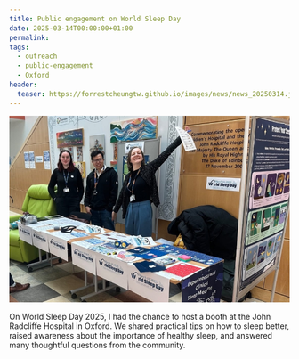 ```yaml
---
title: Public engagement on World Sleep Day
date: 2025-03-14T00:00:00+01:00
permalink:
tags:
  - outreach
  - public-engagement
  - Oxford
header:
  teaser: https://forrestcheungtw.github.io/images/news/news_20250314.jpg
---
```

![](/images/news/news_20250314.jpg)

On World Sleep Day 2025, I had the chance to host a booth at the John Radcliffe Hospital in Oxford.
We shared practical tips on how to sleep better, raised awareness about the importance of healthy sleep, and answered many thoughtful questions from the community.